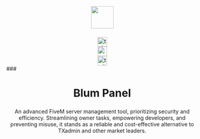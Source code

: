 <div align="center">
  <img height="59" src="https://media.discordapp.net/attachments/1125017269852971069/1190797036098957422/logo.png?ex=65a31b29&is=6590a629&hm=b995a9f1ea2633e0fea8168b4ae1fc1e73fc25677b83c781300468dd6714218c&=&format=webp&quality=high"  />
</div>

###

<div align="center">
  <a href="https://blum-panel.com/telegram">
    <img src="https://img.shields.io/static/v1?message=Telegram&logo=telegram&label=&color=2CA5E0&logoColor=white&labelColor=&style=for-the-badge" height="25" alt="telegram logo"  />
  </a>
  <div align="center">
  <a href="https://blum-panel.com/youtube" target="_blank">
    <img src="https://img.shields.io/static/v1?message=Youtube&logo=youtube&label=&color=FF0000&logoColor=white&labelColor=&style=for-the-badge" height="25" alt="youtube logo"  />
  </a>
  </div>
  <div align="center">
  <a href="https://blum-panel.com/xxx" target="_blank">
    <img src="https://img.shields.io/static/v1?message=Twitter&logo=twitter&label=&color=1DA1F2&logoColor=white&labelColor=&style=for-the-badge" height="25" alt="twitter logo"  />
  </a>
  </div>
</div>
###

<h1 align="center">Blum Panel</h1>

###

<p align="center">An advanced FiveM server management tool, prioritizing security and efficiency. Streamlining owner tasks, empowering developers, and preventing misuse, it stands as a reliable and cost-effective alternative to TXadmin and other market leaders.</p>

###
